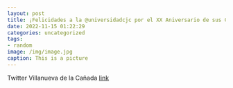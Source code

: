 ```yaml
---
layout: post
title: ¡Felicidades a la @universidadcjc por el XX Aniversario de sus Cátedras Extraordinarias! httpst.cofw1cXCW29D
date: 2022-11-15 01:22:29
categories: uncategorized
tags:
- random
image: /img/image.jpg
caption: This is a picture
---
```

Twitter Villanueva de la Cañada [link](https://twitter.com/AytoVDLCanada/status/1592160862634381312)

